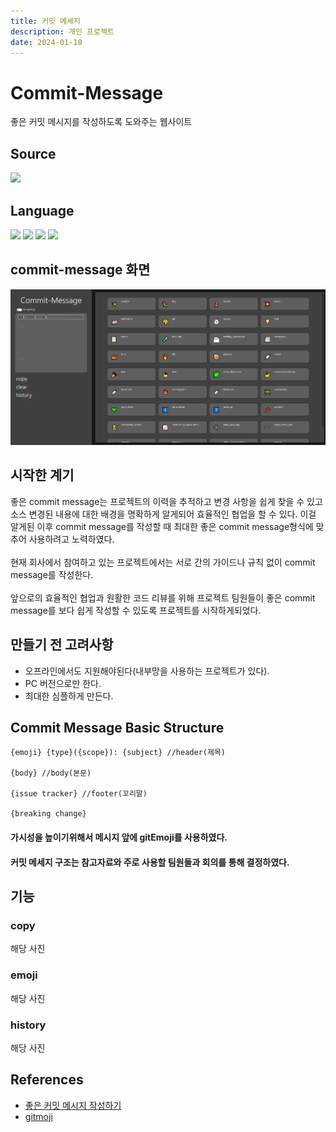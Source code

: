 ```yaml
---
title: 커밋 메세지
description: 개인 프로젝트
date: 2024-01-10
---
```


# Commit-Message 
좋은 커밋 메시지를 작성하도록 도와주는 웹사이트

## Source

<a href="https://github.com/kwonyongjun1/commit-message"><img src="https://img.shields.io/badge/GitHub-181717?style=flat&logo=GitHub&logoColor=white&link=https://github.com/kwonyongjun1/commit-message"/></a>

## Language
<img src="https://img.shields.io/badge/JavaScript-F7DF1E?style=flat&logo=JavaScript&logoColor=black "/>
<img src="https://img.shields.io/badge/React-61DAFB?style=flat&logo=React&logoColor=black "/>
<img src="https://img.shields.io/badge/css3-1572B6?style=flat&logo=css3&logoColor=white "/>
<img src="https://img.shields.io/badge/Sass-CC6699?style=flat&logo=Sass&logoColor=white "/>


## commit-message 화면 
![Alt text](image.png)


## 시작한 계기
좋은 commit message는 프로젝트의 이력을 추적하고 변경 사항을 쉽게 찾을 수 있고 소스 변경된 내용에 대한 배경을 명확하게 알게되어 효율적인 협업을 할 수 있다. 
이걸 알게된 이후 commit message를 작성할 때 최대한 좋은 commit message형식에 맞추어 사용하려고 노력하였다.
<br/><br/>
현재 회사에서 참여하고 있는 프로젝트에서는 서로 간의 가이드나 규칙 없이 commit message를 작성한다.
<br/><br/>
앞으로의 효율적인 협업과 원활한 코드 리뷰를 위해 프로젝트 팀원들이 좋은 commit message를 보다 쉽게 작성할 수 있도록 프로젝트를 시작하게되었다.

## 만들기 전 고려사항
- 오프라인에서도 지원해야된다(내부망을 사용하는 프로젝트가 있다).
- PC 버전으로만 한다.
- 최대한 심플하게 만든다.


## Commit Message Basic Structure
```
{emoji} {type}({scope}): {subject} //header(제목)
​
{body} //body(본문)
​
{issue tracker} //footer(꼬리말)

{breaking change}
```
#### 가시성을 높이기위해서 메시지 앞에 gitEmoji를 사용하였다.
#### 커밋 메세지 구조는 참고자료와 주로 사용할 팀원들과 회의를 통해 결정하였다.

## 기능

### copy 
  해당 사진
### emoji
  해당 사진
### history
  해당 사진
## References
- [좋은 커밋 메시지 작성하기](https://github.com/sj960126/Commit-message)
- [gitmoji](https://gitmoji.dev/)

